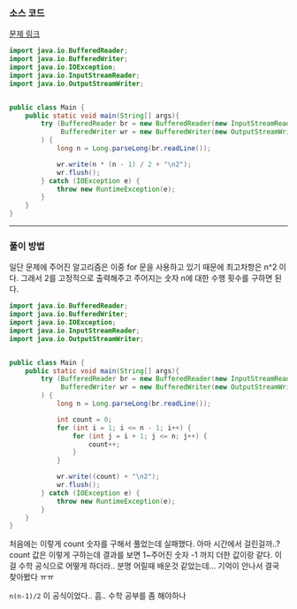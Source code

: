 ### 소스 코드

[문제 링크](https://www.acmicpc.net/problem/24265)


```java
import java.io.BufferedReader;
import java.io.BufferedWriter;
import java.io.IOException;
import java.io.InputStreamReader;
import java.io.OutputStreamWriter;


public class Main {
    public static void main(String[] args){
        try (BufferedReader br = new BufferedReader(new InputStreamReader(System.in));
             BufferedWriter wr = new BufferedWriter(new OutputStreamWriter(System.out))
        ) {
            long n = Long.parseLong(br.readLine());

            wr.write(n * (n - 1) / 2 + "\n2");
            wr.flush();
        } catch (IOException e) {
            throw new RuntimeException(e);
        }
    }
}

```

---

### 풀이 방법

일단 문제에 주어진 알고리즘은 이중 for 문을 사용하고 있기 때문에 최고차항은 n^2 이다. 그래서 2를 고정적으로 출력해주고 주어지는 숫자 n에 대한 수행 횟수를 구하면 된다.

```java
import java.io.BufferedReader;
import java.io.BufferedWriter;
import java.io.IOException;
import java.io.InputStreamReader;
import java.io.OutputStreamWriter;


public class Main {
    public static void main(String[] args){
        try (BufferedReader br = new BufferedReader(new InputStreamReader(System.in));
             BufferedWriter wr = new BufferedWriter(new OutputStreamWriter(System.out))
        ) {
            long n = Long.parseLong(br.readLine());

            int count = 0;
            for (int i = 1; i <= n - 1; i++) {
                for (int j = i + 1; j <= n; j++) {
                    count++;
                }
            }

            wr.write((count) + "\n2");
            wr.flush();
        } catch (IOException e) {
            throw new RuntimeException(e);
        }
    }
}
```

처음에는 이렇게 count 숫자를 구해서 풀었는데 실패했다. 아마 시간에서 걸린걸까..? count 값은 이렇게 구하는데 결과를 보면 1~주어진 숫자 -1 까지 더한 값이랑 같다. 이걸 수학 공식으로 어떻게 하더라..
분명 어릴때 배운것 같았는데... 기억이 안나서 결국 찾아봤다 ㅠㅠ 

`n(n-1)/2` 이 공식이었다.. 흠.. 수학 공부를 좀 해야하나
